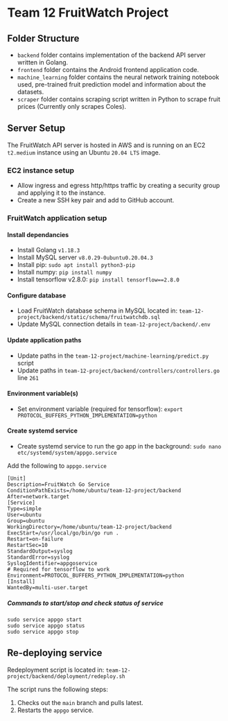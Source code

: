 # Team 12 FruitWatch Project

## Folder Structure

- `backend` folder contains implementation of the backend API server written in Golang.
- `frontend` folder contains the Android frontend application code.
- `machine_learning` folder contains the neural network training notebook used, pre-trained fruit prediction model and information about the datasets.
- `scraper` folder contains scraping script written in Python to scrape fruit prices (Currently only scrapes Coles).

## Server Setup

The FruitWatch API server is hosted in AWS and is running on an EC2 `t2.medium` instance using an Ubuntu `20.04 LTS` image.

### EC2 instance setup

- Allow ingress and egress http/https traffic by creating a security group and applying it to the instance.
- Create a new SSH key pair and add to GitHub account.

### FruitWatch application setup

#### Install dependancies

- Install Golang `v1.18.3`
- Install MySQL server `v8.0.29-0ubuntu0.20.04.3`
- Install pip: `sudo apt install python3-pip`
- Install numpy: `pip install numpy`
- Install tensorflow v2.8.0: `pip install tensorflow==2.8.0`

#### Configure database

- Load FruitWatch database schema in MySQL located in: `team-12-project/backend/static/schema/fruitwatchdb.sql`
- Update MySQL connection details in `team-12-project/backend/.env`

#### Update application paths

- Update paths in the `team-12-project/machine-learning/predict.py` script
- Update paths in `team-12-project/backend/controllers/controllers.go` line `261`

#### Environment variable(s)

- Set environment variable (required for tensorflow): `export PROTOCOL_BUFFERS_PYTHON_IMPLEMENTATION=python`

#### Create systemd service

- Create systemd service to run the go app in the background: `sudo nano etc/systemd/system/appgo.service`

Add the following to `appgo.service`

```
[Unit]
Description=FruitWatch Go Service
ConditionPathExists=/home/ubuntu/team-12-project/backend
After=network.target
[Service]
Type=simple
User=ubuntu
Group=ubuntu
WorkingDirectory=/home/ubuntu/team-12-project/backend
ExecStart=/usr/local/go/bin/go run .
Restart=on-failure
RestartSec=10
StandardOutput=syslog
StandardError=syslog
SyslogIdentifier=appgoservice
# Required for tensorflow to work
Environment=PROTOCOL_BUFFERS_PYTHON_IMPLEMENTATION=python
[Install]
WantedBy=multi-user.target
```

##### Commands to start/stop and check status of service

```
sudo service appgo start
sudo service appgo status
sudo service appgo stop
```

## Re-deploying service

Redeployment script is located in: `team-12-project/backend/deployment/redeploy.sh`

The script runs the following steps:

1. Checks out the `main` branch and pulls latest.
2. Restarts the `appgo` service.
